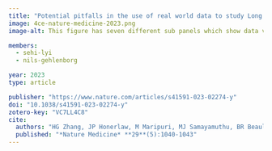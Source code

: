 ```yaml
---
title: "Potential pitfalls in the use of real world data to study Long COVID"
image: 4ce-nature-medicine-2023.png
image-alt: This figure has seven different sub panels which show data visualizations of long COVID related data. 

members:
  - sehi-lyi
  - nils-gehlenborg

year: 2023
type: article

publisher: "https://www.nature.com/articles/s41591-023-02274-y"
doi: "10.1038/s41591-023-02274-y"
zotero-key: "VC7LL4C8"
cite:
  authors: "HG Zhang, JP Honerlaw, M Maripuri, MJ Samayamuthu, BR Beaulieu-Jones, HS Baig, S L’Yi, YL Ho, M Morris, VA Panickan, X Wang, GM Weber, KP Liao, S Visweswaran, BWQ Tan, W Yuan, N Gehlenborg, S Muralidhar, RB Ramoni, *The Consortium for Clinical Characterization of COVID-19 by EHR (4CE)*, IS Kohane, Z Xia, K Cho, T Cai, GA Brat"
  published: "*Nature Medicine* **29**(5):1040-1043"
---
```


